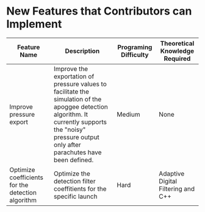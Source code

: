 # New Features that Contributors can Implement

| Feature Name                              | Description                                                                                                                                                                                                                                                                                                                | Programing Difficulty | Theoretical Knowledge Required   |
| ----------------------------------------- | -------------------------------------------------------------------------------------------------------------------------------------------------------------------------------------------------------------------------------------------------------------------------------------------------------------------------- | --------------------- | -------------------------------- |
| Improve pressure export | Improve the exportation of pressure values to facilitate the simulation of the apoggee detection algorithm. It currently supports the "noisy" pressure output only after parachutes have been defined. | Medium | None |
| Optimize coefficients for the detection algorithm | Optimize the detection filter coeffitients for the specific launch | Hard | Adaptive Digital Filtering and C++ |
